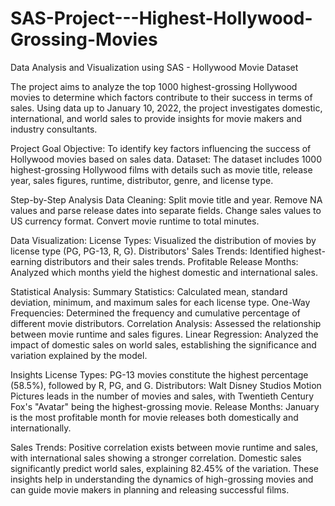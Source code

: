 # SAS-Project---Highest-Hollywood-Grossing-Movies
Data Analysis and Visualization using SAS - Hollywood Movie Dataset 

The project aims to analyze the top 1000 highest-grossing Hollywood movies to determine which factors contribute to their success in terms of sales. Using data up to January 10, 2022, the project investigates domestic, international, and world sales to provide insights for movie makers and industry consultants.

Project Goal
Objective: To identify key factors influencing the success of Hollywood movies based on sales data.
Dataset: The dataset includes 1000 highest-grossing Hollywood films with details such as movie title, release year, sales figures, runtime, distributor, genre, and license type.

Step-by-Step Analysis
Data Cleaning:
Split movie title and year.
Remove NA values and parse release dates into separate fields.
Change sales values to US currency format.
Convert movie runtime to total minutes.

Data Visualization:
License Types: Visualized the distribution of movies by license type (PG, PG-13, R, G).
Distributors' Sales Trends: Identified highest-earning distributors and their sales trends.
Profitable Release Months: Analyzed which months yield the highest domestic and international sales.

Statistical Analysis:
Summary Statistics: Calculated mean, standard deviation, minimum, and maximum sales for each license type.
One-Way Frequencies: Determined the frequency and cumulative percentage of different movie distributors.
Correlation Analysis: Assessed the relationship between movie runtime and sales figures.
Linear Regression: Analyzed the impact of domestic sales on world sales, establishing the significance and variation explained by the model.

Insights
License Types: PG-13 movies constitute the highest percentage (58.5%), followed by R, PG, and G.
Distributors: Walt Disney Studios Motion Pictures leads in the number of movies and sales, with Twentieth Century Fox's "Avatar" being the highest-grossing movie.
Release Months: January is the most profitable month for movie releases both domestically and internationally.

Sales Trends:
Positive correlation exists between movie runtime and sales, with international sales showing a stronger correlation.
Domestic sales significantly predict world sales, explaining 82.45% of the variation.
These insights help in understanding the dynamics of high-grossing movies and can guide movie makers in planning and releasing successful films.
